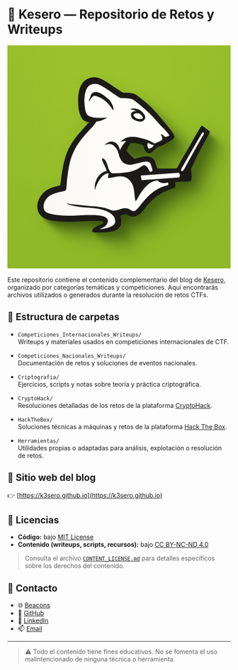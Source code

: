 # 📂 Kesero — Repositorio de Retos y Writeups

![logo](https://raw.githubusercontent.com/k3sero/k3sero.github.io/refs/heads/main/assets/img/Logo_mod.png)

Este repositorio contiene el contenido complementario del blog de [Kesero](https://k3sero.github.io), organizado por categorías temáticas y competiciones. Aquí encontrarás archivos utilizados o generados durante la resolución de retos CTFs.
## 📁 Estructura de carpetas

- `Competiciones_Internacionales_Writeups/`  
  Writeups y materiales usados en competiciones internacionales de CTF.

- `Competiciones_Nacionales_Writeups/`  
  Documentación de retos y soluciones de eventos nacionales.

- `Criptografia/`  
  Ejercicios, scripts y notas sobre teoría y práctica criptográfica.

- `CryptoHack/`  
  Resoluciones detalladas de los retos de la plataforma [CryptoHack](https://cryptohack.org/).

- `HackTheBox/`  
  Soluciones técnicas a máquinas y retos de la plataforma [Hack The Box](https://www.hackthebox.com/).

- `Herramientas/`  
  Utilidades propias o adaptadas para análisis, explotación o resolución de retos.

## 🔗 Sitio web del blog

👉 [https://k3sero.github.io](https://k3sero.github.io)

## 📝 Licencias

- **Código:** bajo [MIT License](LICENSE)  
- **Contenido (writeups, scripts, recursos):** bajo [CC BY-NC-ND 4.0](https://creativecommons.org/licenses/by-nc-nd/4.0/)

> Consulta el archivo [`CONTENT_LICENSE.md`](./CONTENT_LICENSE.md) para detalles específicos sobre los derechos del contenido.

## 🤝 Contacto

- 🌐 [Beacons](https://beacons.ai/kesero)
- 🐙 [GitHub](https://github.com/k3sero)
- 💼 [LinkedIn](https://www.linkedin.com/in/carlos-mar%C3%ADn-rodr%C3%ADguez-670766263/)
- 📫 [Email](mailto:maestrokesero@gmail.com)

---

> ⚠️ Todo el contenido tiene fines educativos. No se fomenta el uso malintencionado de ninguna técnica o herramienta.
